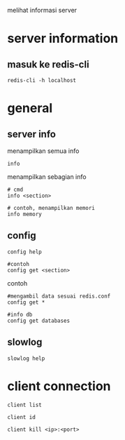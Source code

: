melihat informasi server
# server information

## masuk ke redis-cli
```redis
redis-cli -h localhost
```

# general
## server info
menampilkan semua info
```redis-cli
info
```

menampilkan sebagian info
```
# cmd
info <section>

# contoh, menampilkan memori
info memory
```

## config
```
config help

#contoh
config get <section>
```

contoh
```
#mengambil data sesuai redis.conf
config get *

#info db
config get databases
```

## slowlog
```
slowlog help
```


# client connection
```client list```

```client id```

```client kill <ip>:<port>```

